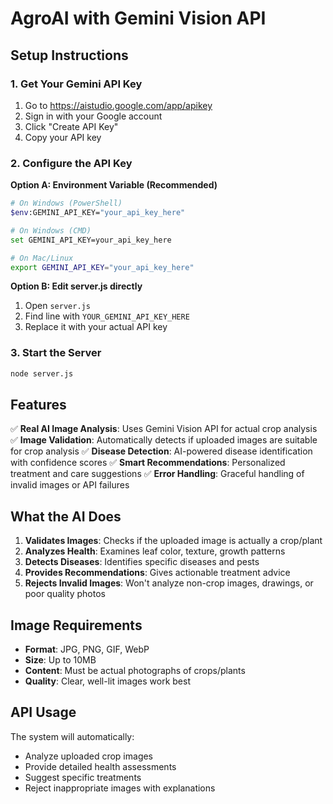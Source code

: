 # AgroAI with Gemini Vision API

## Setup Instructions

### 1. Get Your Gemini API Key
1. Go to https://aistudio.google.com/app/apikey
2. Sign in with your Google account
3. Click "Create API Key"
4. Copy your API key

### 2. Configure the API Key

**Option A: Environment Variable (Recommended)**
```bash
# On Windows (PowerShell)
$env:GEMINI_API_KEY="your_api_key_here"

# On Windows (CMD)
set GEMINI_API_KEY=your_api_key_here

# On Mac/Linux
export GEMINI_API_KEY="your_api_key_here"
```

**Option B: Edit server.js directly**
1. Open `server.js`
2. Find line with `YOUR_GEMINI_API_KEY_HERE`
3. Replace it with your actual API key

### 3. Start the Server
```bash
node server.js
```

## Features

✅ **Real AI Image Analysis**: Uses Gemini Vision API for actual crop analysis
✅ **Image Validation**: Automatically detects if uploaded images are suitable for crop analysis
✅ **Disease Detection**: AI-powered disease identification with confidence scores
✅ **Smart Recommendations**: Personalized treatment and care suggestions
✅ **Error Handling**: Graceful handling of invalid images or API failures

## What the AI Does

1. **Validates Images**: Checks if the uploaded image is actually a crop/plant
2. **Analyzes Health**: Examines leaf color, texture, growth patterns
3. **Detects Diseases**: Identifies specific diseases and pests
4. **Provides Recommendations**: Gives actionable treatment advice
5. **Rejects Invalid Images**: Won't analyze non-crop images, drawings, or poor quality photos

## Image Requirements

- **Format**: JPG, PNG, GIF, WebP
- **Size**: Up to 10MB
- **Content**: Must be actual photographs of crops/plants
- **Quality**: Clear, well-lit images work best

## API Usage

The system will automatically:
- Analyze uploaded crop images
- Provide detailed health assessments
- Suggest specific treatments
- Reject inappropriate images with explanations